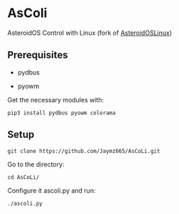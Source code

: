 # AsColi
 AsteroidOS Control with Linux
(fork of [AsteroidOSLinux](https://github.com/atx/AsteroidOSLinux))

## Prerequisites
  - pydbus

  - pyowm

Get the necessary modules with:

```    
pip3 install pydbus pyowm colorama
```

## Setup



```
git clone https://github.com/Jaymz665/AsCoLi.git
```

Go to the directory:

```
cd AsCoLi/
```

Configure it ascoli.py and run:

```
./ascoli.py
```

